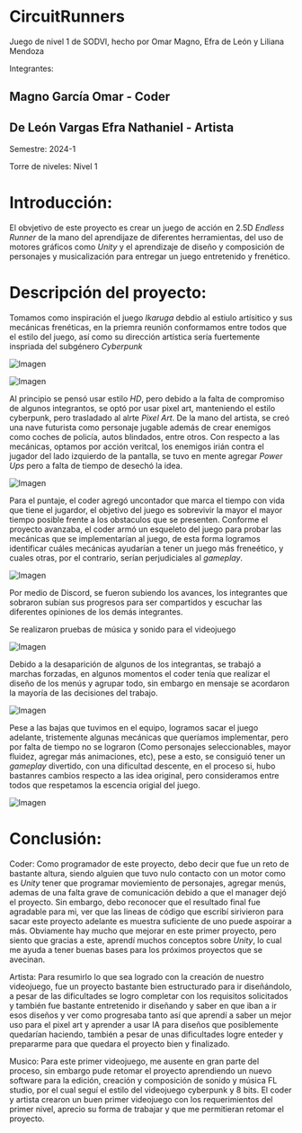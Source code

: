 # CircuitRunners
Juego de nivel 1 de SODVI, hecho por Omar Magno, Efra de León y Liliana Mendoza

Integrantes:


## Magno García Omar - Coder

## De León Vargas Efra Nathaniel - Artista


Semestre: 2024-1


Torre de niveles:  Nivel 1

# Introducción:

El obvjetivo de este proyecto es crear un juego de acción en 2.5D *Endless Runner* de la mano del aprendijaze de diferentes herramientas, 
del uso de motores gráficos  como *Unity* y el aprendizaje de diseño y composición de personajes y musicalización para entregar un juego 
entretenido y frenético.

# Descripción del proyecto:

Tomamos como inspiración el juego *Ikaruga* debdio al estiulo artísitico y sus mecánicas frenéticas, en la priemra reunión conformamos entre todos que el estilo
del juego, así como su dirección artística sería fuertemente inspriada del subgénero *Cyberpunk* 

![Imagen](Imagenes/adjunto1.png)


![Imagen](Imagenes/adjunto2.png)

Al principio se pensó usar estilo *HD*, pero debido a la falta de compromiso de algunos integrantos, se optó por usar pixel art, manteniendo el estilo cyberpunk, 
pero trasladado al alrte *Pixel Art*.
De la mano del artista, se creó una nave futurista como personaje jugable además de crear enemigos como coches de policía, autos blindados, entre otros.
Con respecto a las mecánicas, optamos por acción veritcal, los enemigos irián contra el jugador del lado izquierdo de la pantalla, se tuvo en mente agregar
*Power Ups* pero a falta de tiempo de desechó la idea.

![Imagen](Imagenes/adjunto3.png)

Para el puntaje, el coder agregó uncontador que marca el tiempo con vida que tiene el jugardor, el objetivo del juego es sobrevivir la mayor el mayor tiempo
posible frente a los obstaculos que se presenten.
Conforme el proyecto avanzaba, el coder armó un esqueleto del juego para probar las mecánicas que se implementarían al juego, de esta forma logramos
identificar cuáles mecánicas ayudarían a tener un juego más freneético, y cuales otras, por el contrario, serían perjudiciales al *gameplay*.

![Imagen](Imagenes/adjunto4.png)

Por medio de Discord, se fueron subiendo los avances, los integrantes que sobraron subían sus progresos para ser compartidos y escuchar las diferentes opiniones
de los demás integrantes.

Se realizaron pruebas de música y sonido para el videojuego

![Imagen](Imagenes/adjunto5.png)

Debido a la desaparición de algunos de los integrantas, se trabajó a marchas forzadas, en algunos momentos el coder tenía que realizar el diseño de los menús y 
agrupar todo, sin embargo en mensaje se acordaron la mayoría de las decisiones del trabajo.


![Imagen](Imagenes/adjunto7.png)

Pese a las bajas que tuvimos en el equipo, logramos sacar el juego adelante, tristemente algunas mecánicas que queríamos implementar, pero por falta de tiempo
no se lograron (Como personajes seleccionables, mayor fluidez, agregar más animaciones, etc), pese a esto, se consiguió tener un *gameplay* divertido, con una 
dificultad descente, en el proceso si, hubo bastanres cambios respecto a las idea original, pero consideramos entre todos que respetamos la escencia origial del
juego.  

![Imagen](Imagenes/adjunto6.png)

# Conclusión:

Coder: Como programador de este proyecto, debo decir que fue un reto de bastante altura, siendo alguien que tuvo nulo contacto con un motor como es *Unity* tener
que programar moviemiento de personajes, agregar menús, ademas de una falta grave de comunicación debido a que el manager dejó el proyecto.
Sin embargo, debo reconocer que el resultado final fue agradable para mi, ver que las lineas de código que escribí sirivieron para sacar este proyecto
adelante es muestra suficiente de uno puede aspoirar a más. Obviamente hay mucho que mejorar en este primer proyecto, pero siento que gracias a este, 
aprendí muchos conceptos sobre *Unity*, lo cual me ayuda a tener buenas bases para los próximos proyectos que se avecinan.

Artista: Para resumirlo lo que sea logrado con la creación de nuestro videojuego, fue un proyecto bastante bien estructurado para ir diseñándolo,  a pesar de las 
dificultades se logro completar con los requisitos solicitados y también fue bastante entretenido ir diseñando y saber en que iban a ir esos diseños y ver como 
progresaba tanto así que aprendí a saber un mejor uso para el pixel art y aprender a usar IA para diseños que posiblemente quedarían haciendo, también a pesar de 
unas dificultades logre enteder y prepararme para que quedara el proyecto bien y finalizado.

Musico: Para este primer videojuego, me ausente en gran parte del proceso, sin embargo pude retomar el proyecto aprendiendo un nuevo software para la edición, creación y composición de sonido y música FL studio, por el cual seguí el estilo del videojuego cyberpunk y 8 bits. 
El coder y artista crearon un buen primer videojuego con los requerimientos del primer nivel, aprecio su forma de trabajar y que me permitieran retomar el proyecto.
